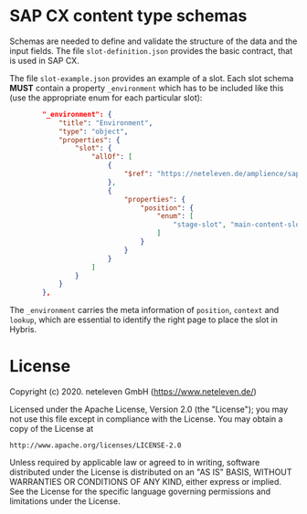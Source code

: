 # SAP CX content type schemas

Schemas are needed to define and validate the structure of the data and the input fields.
The file `slot-definition.json` provides the basic contract, that is used in SAP CX.

The file `slot-example.json` provides an example of a slot. Each slot schema __MUST__ contain a property `_environment` which has to be included like this (use the appropriate enum for each particular slot):

```json
		"_environment": {
			"title": "Environment",
			"type": "object",
			"properties": {
				"slot": {
					"allOf": [
						{
							"$ref": "https://neteleven.de/amplience/sap-cx/sapcx-slot.json#/definitions/slot"
						},
						{
							"properties": {
								"position": {
									"enum": [
										"stage-slot", "main-content-slot", "header-slot", "footer-slot"
									]
								}
							}
						}
					]
				}
			}
		},
```

The `_environment` carries the meta information of `position`, `context` and `lookup`, which are essential to identify the right page to place the slot in Hybris.


# License
Copyright (c) 2020. neteleven GmbH (https://www.neteleven.de/)

Licensed under the Apache License, Version 2.0 (the "License");
you may not use this file except in compliance with the License.
You may obtain a copy of the License at

    http://www.apache.org/licenses/LICENSE-2.0

Unless required by applicable law or agreed to in writing, software
distributed under the License is distributed on an "AS IS" BASIS,
WITHOUT WARRANTIES OR CONDITIONS OF ANY KIND, either express or implied.
See the License for the specific language governing permissions and
limitations under the License.
